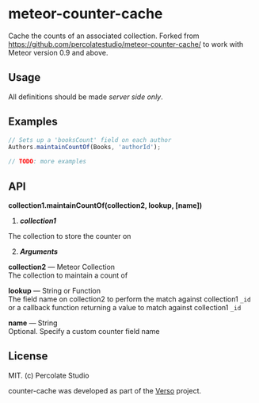 meteor-counter-cache
====================

Cache the counts of an associated collection.
Forked from https://github.com/percolatestudio/meteor-counter-cache/ to work with Meteor version 0.9 and above.

## Usage

All definitions should be made *server side only*.

## Examples

```javascript
// Sets up a 'booksCount' field on each author
Authors.maintainCountOf(Books, 'authorId');

// TODO: more examples
```

## API

**collection1.maintainCountOf(collection2, lookup, [name])**

1. ***collection1***

  The collection to store the counter on
  
2. ***Arguments***

  **collection2** — Meteor Collection  
  The collection to maintain a count of

  **lookup** — String or Function  
  The field name on collection2 to perform the match against collection1 `_id`  
  or a callback function returning a value to match against collection1 `_id`

  **name** — String  
  Optional. Specify a custom counter field name


## License 

MIT. (c) Percolate Studio

counter-cache was developed as part of the [Verso](http://versoapp.com) project.
